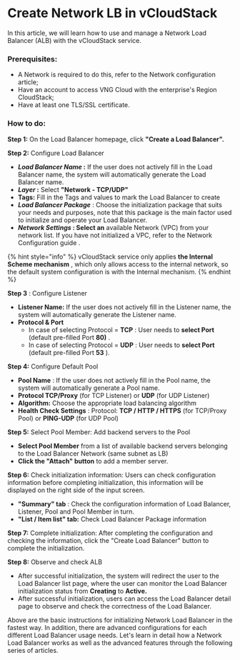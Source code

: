 # Create Network LB in vCloudStack

In this article, we will learn how to use and manage a Network Load Balancer (ALB) with the vCloudStack service.

### **Prerequisites:** <a href="#dieu-kien-tieu-quyet" id="dieu-kien-tieu-quyet"></a>

* A Network is required to do this, refer to the Network configuration article;
* Have an account to access VNG Cloud with the enterprise's Region CloudStack;
* Have at least one TLS/SSL certificate.

### **How to do:** <a href="#cach-thuc-hien" id="cach-thuc-hien"></a>

**Step 1:** On the Load Balancer homepage, click **"Create a Load Balancer".**

**Step 2:** Configure Load Balancer

* _**Load Balancer Name**_**&#x20;:** If the user does not actively fill in the Load Balancer name, the system will automatically generate the Load Balancer name.
* _**Layer**_**&#x20;:** Select **"Network - TCP/UDP"**
* **Tags:** Fill in the Tags and values ​​to mark the Load Balancer to create
* _**Load Balancer Package**_ : Choose the initialization package that suits your needs and purposes, note that this package is the main factor used to initialize and operate your Load Balancer.
* _**Network Settings**_**&#x20;: Select an** available Network (VPC) from your network list. If you have not initialized a VPC, refer to the Network Configuration guide .

{% hint style="info" %}
vCloudStack service only applies **the Internal Scheme mechanism** , which only allows access to the internal network, so the default system configuration is with the Internal mechanism.
{% endhint %}

**Step 3** : Configure Listener

* **Listener Name:** If the user does not actively fill in the Listener name, the system will automatically generate the Listener name.
* **Protocol & Port**
  * In case of selecting Protocol = **TCP** : User needs to **select Port** (default pre-filled Port **80)** .
  * In case of selecting Protocol = **UDP** : User needs to **select Port** (default pre-filled Port **53** ).

**Step 4:** Configure Default Pool

* **Pool Name** : If the user does not actively fill in the Pool name, the system will automatically generate a Pool name.
* **Protocol TCP/Proxy** (for TCP Listener) or **UDP** (for UDP Listener)
* **Algorithm:** Choose the appropriate load balancing algorithm
* **Health Check Settings** : Protocol: **TCP / HTTP / HTTPS** (for TCP/Proxy Pool) or **PING-UDP** (for UDP Pool)

**Step 5:** Select Pool Member: Add backend servers to the Pool

* **Select Pool Member** from a list of available backend servers belonging to the Load Balancer Network (same subnet as LB)
* **Click the "Attach" button** to add a member server.

**Step 6:** Check initialization information: Users can check configuration information before completing initialization, this information will be displayed on the right side of the input screen.

* **"Summary" tab** : Check the configuration information of Load Balancer, Listener, Pool and Pool Member in turn.
* **"List / Item list" tab:** Check Load Balancer Package information

**Step 7:** Complete initialization: After completing the configuration and checking the information, click the "Create Load Balancer" button to complete the initialization.

**Step 8:** Observe and check ALB

* After successful initialization, the system will redirect the user to the Load Balancer list page, where the user can monitor the Load Balancer initialization status from **Creating** to **Active.**
* After successful initialization, users can access the Load Balancer detail page to observe and check the correctness of the Load Balancer.

Above are the basic instructions for initializing Network Load Balancer in the fastest way. In addition, there are advanced configurations for each different Load Balancer usage needs. Let's learn in detail how a Network Load Balancer works as well as the advanced features through the following series of articles.
